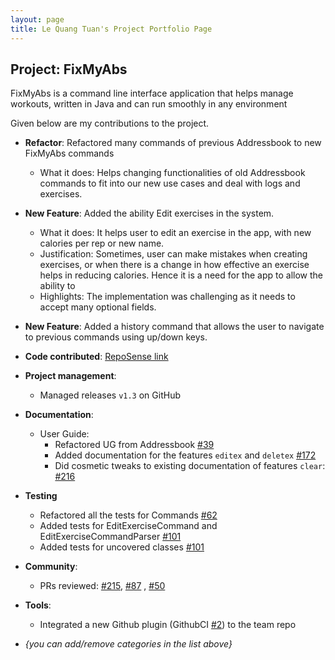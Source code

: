 ```yaml
---
layout: page
title: Le Quang Tuan's Project Portfolio Page
---
```


## Project: FixMyAbs

FixMyAbs is a command line interface application that helps manage workouts, written in Java and can run smoothly in 
any environment

Given below are my contributions to the project.

* **Refactor**: Refactored many commands of previous Addressbook to new FixMyAbs commands
  * What it does: Helps changing functionalities of old Addressbook commands to fit into our new use cases and deal
  with logs and exercises.

* **New Feature**: Added the ability Edit exercises in the system. 
  * What it does: It helps user to edit an exercise in the app, with new calories per rep or new name.
  * Justification: Sometimes, user can make mistakes when creating exercises, or when there is a change in how effective 
  an exercise helps in reducing calories. Hence it is a need for the app to allow 
  the ability to  
  * Highlights: The implementation was challenging as it needs to accept many optional fields.

* **New Feature**: Added a history command that allows the user to navigate to previous commands using up/down keys.

* **Code contributed**: [RepoSense link](https://nus-cs2103-ay2021s1.github.io/tp-dashboard/#breakdown=true&search=youaremysky99)

* **Project management**:
  * Managed releases `v1.3` on GitHub

* **Documentation**:
  * User Guide:
    * Refactored UG from Addressbook [\#39](https://github.com/AY2021S1-CS2103-F10-3/tp/pull/39)
    * Added documentation for the features `editex` and `deletex` [\#172](https://github.com/AY2021S1-CS2103-F10-3/tp/pull/172)
    * Did cosmetic tweaks to existing documentation of features `clear`: [\#216](https://github.com/AY2021S1-CS2103-F10-3/tp/pull/216)
    
* **Testing**
  * Refactored all the tests for Commands [\#62](https://github.com/AY2021S1-CS2103-F10-3/tp/pull/62)
  * Added tests for EditExerciseCommand and EditExerciseCommandParser [\#101](https://github.com/AY2021S1-CS2103-F10-3/tp/pull/101)
  * Added tests for uncovered classes [\#101](https://github.com/AY2021S1-CS2103-F10-3/tp/pull/101)

* **Community**:
  * PRs reviewed: [\#215](https://github.com/AY2021S1-CS2103-F10-3/tp/pull/215), [\#87](https://github.com/AY2021S1-CS2103-F10-3/tp/pull/87)
  , [\#50](https://github.com/AY2021S1-CS2103-F10-3/tp/pull/50)


* **Tools**:
  * Integrated a new Github plugin (GithubCI [\#2](https://github.com/AY2021S1-CS2103-F10-3/tp/pull/2)) to the team repo

* _{you can add/remove categories in the list above}_
